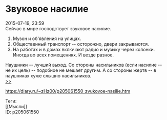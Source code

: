 Звуковое насилие
=================

   
 2015-07-19, 23:59   
  Сейчас в мире господствует звуковое насилие.   
   
 1. Музон и об'явления на улицах.   
 2. Общественный транспорт -- осторожно, двери закрываются.   
 3. На работах и в домах включают радио и музыку через колонки. Иногда во всех помещениях. И везде разное.   
   
 Наушники -- лучший выход. Со стороны насильников (если насилие -- не их цель) -- подобное не мешает другим. А со стороны жертв -- в наушниках хуже слышно насильников.   
  [>>](Звуковое%20насилие,%20часть%202%20(в%20метро))    
    
 <https://diary.ru/~zHz00/p205061550_zvukovoe-nasilie.htm>   
   
 Теги:   
 [[Мысли]]   
 ID: p205061550